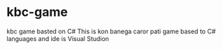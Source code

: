 # kbc-game
kbc game basted on C# 
This is kon banega caror pati game
based to C# languages
and ide is Visual Studion 
